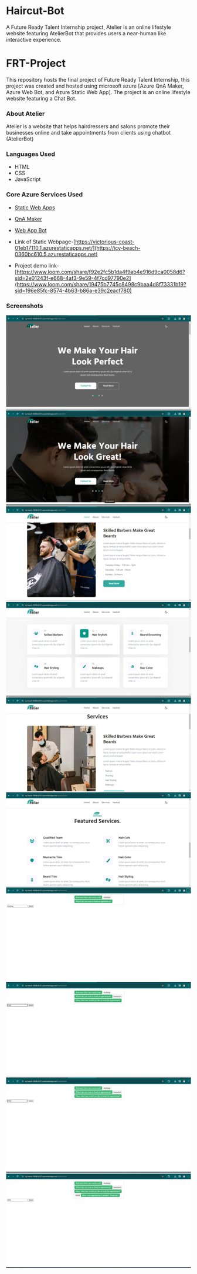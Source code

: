 # Haircut-Bot
A Future Ready Talent Internship project, Atelier is an online lifestyle website featuring AtelierBot that provides users a near-human like interactive experience.

# FRT-Project
This repository hosts the final project of Future Ready Talent Internship, this project was created and hosted using microsoft azure [Azure QnA Maker, Azure Web Bot, and Azure Static Web App]. The project is an online lifestyle website featuring a Chat Bot.


### About Atelier
Atelier is a website that helps hairdressers and salons promote their businesses online and take appointments from clients using chatbot (AtelierBot)

### Languages Used
  - HTML
  - CSS
  - JavaScript

### Core Azure Services Used
  - [Static Web Apps](https://portal.azure.com/#@avinishpankaj2004gmail.onmicrosoft.com/resource/subscriptions/f47b80c7-5b7b-4c5f-9e15-35d1f135e3f3/resourceGroups/AI-Bot/providers/Microsoft.Web/staticSites/Haircut-Chatbot/staticsite)
  - [QnA Maker](https://www.qnamaker.ai/)
  - [Web App Bot](https://azure.microsoft.com/en-us/services/bot-services/#get-started)

- Link of Static Webpage-[https://victorious-coast-01eb17110.1.azurestaticapps.net/](https://icy-beach-0360bc610.5.azurestaticapps.net)

- Project demo link-[https://www.loom.com/share/f92e2fc5b1da4f9ab4e916d9ca0058d6?sid=2e01243f-e668-4af3-9e59-4f7cd97790e2](https://www.loom.com/share/19475b7745c8498c9baa4d8f73331b19?sid=196e85fc-8574-4b63-b86a-e39c2eacf780)


### Screenshots

![App Screenshot](https://github.com/Avinish2004/Haircut-Bot/blob/main/assets/images/Screenshot%20(132).png)
![App Screenshot](https://github.com/Avinish2004/Haircut-Bot/blob/main/assets/images/Screenshot%20(133).png)
![App Screenshot](https://github.com/Avinish2004/Haircut-Bot/blob/main/assets/images/Screenshot%20(134).png)
![App Screenshot](https://github.com/Avinish2004/Haircut-Bot/blob/main/assets/images/Screenshot%20(135).png)
![App Screenshot](https://github.com/Avinish2004/Haircut-Bot/blob/main/assets/images/Screenshot%20(136).png)
![App Screenshot](https://github.com/Avinish2004/Haircut-Bot/blob/main/assets/images/Screenshot%20(137).png)
![App Screenshot](https://github.com/Avinish2004/Haircut-Bot/blob/main/assets/images/Screenshot%20(138).png)
![App Screenshot](https://github.com/Avinish2004/Haircut-Bot/blob/main/assets/images/Screenshot%20(139).png)
![App Screenshot](https://github.com/Avinish2004/Haircut-Bot/blob/main/assets/images/Screenshot%20(140).png)
![App Screenshot](https://github.com/Avinish2004/Haircut-Bot/blob/main/assets/images/Screenshot%20(141).png)





